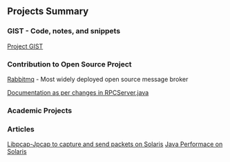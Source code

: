 ## Projects Summary

### GIST - Code, notes, and snippets

[Project GIST](https://gist.github.com/2sbsbsb)


### Contribution to Open Source Project 

[Rabbitmq](https://www.rabbitmq.com/) - Most widely deployed open source message broker 

[Documentation as per changes in RPCServer.java](https://github.com/rabbitmq/rabbitmq-website/pull/430)


### Academic Projects 


### Articles 

[Libpcap-Jpcap to capture and send packets on Solaris](https://www.experts-exchange.com/articles/8193/Using-libpcap-Jpcap-to-capture-and-send-packets-on-Solaris-Part-1.html)
[Java Performace on Solaris](https://www.experts-exchange.com/articles/8194/Java-performance-on-Solaris-Managing-CPUs.html)

